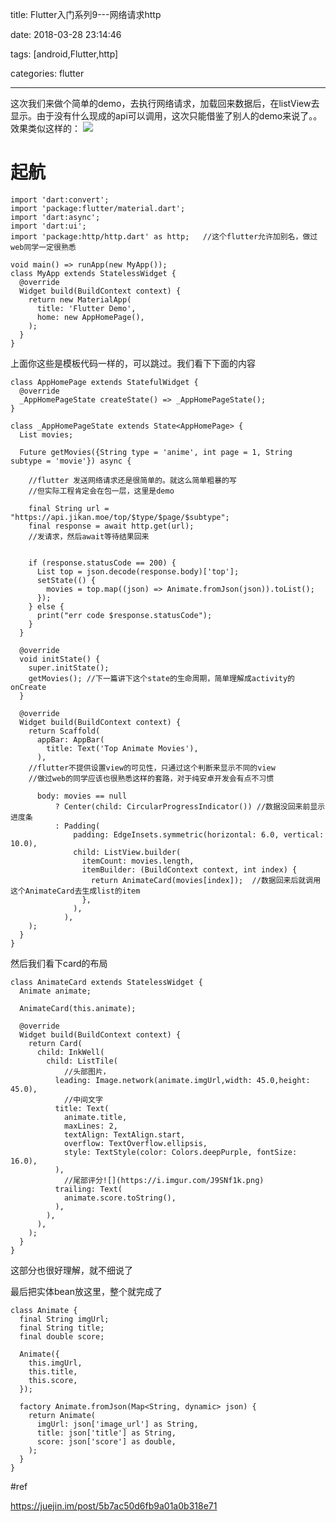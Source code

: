 title: Flutter入门系列9---网络请求http

date: 2018-03-28 23:14:46

tags: [android,Flutter,http]

categories: flutter

------------------------------------------


这次我们来做个简单的demo，去执行网络请求，加载回来数据后，在listView去显示。由于没有什么现成的api可以调用，这次只能借鉴了别人的demo来说了。。
效果类似这样的： 
![](https://i.imgur.com/JGF7W7c.png)
<!--more-->


# 起航

	import 'dart:convert';
	import 'package:flutter/material.dart';
	import 'dart:async';
	import 'dart:ui';
	import 'package:http/http.dart' as http;   //这个flutter允许加别名，做过web同学一定很熟悉
	
	void main() => runApp(new MyApp());
	class MyApp extends StatelessWidget {
	  @override
	  Widget build(BuildContext context) {
	    return new MaterialApp(
	      title: 'Flutter Demo',
	      home: new AppHomePage(),
	    );
	  }
	}
 
上面你这些是模板代码一样的，可以跳过。我们看下下面的内容

	class AppHomePage extends StatefulWidget {
	  @override
	  _AppHomePageState createState() => _AppHomePageState();
	}
	
	class _AppHomePageState extends State<AppHomePage> {
	  List movies;
	
	  Future getMovies({String type = 'anime', int page = 1, String subtype = 'movie'}) async {

		//flutter 发送网络请求还是很简单的。就这么简单粗暴的写
		//但实际工程肯定会在包一层，这里是demo

	    final String url = "https://api.jikan.moe/top/$type/$page/$subtype";
	    final response = await http.get(url);
		//发请求，然后await等待结果回来


	    if (response.statusCode == 200) {
	      List top = json.decode(response.body)['top'];
	      setState(() {
	        movies = top.map((json) => Animate.fromJson(json)).toList();
	      });
	    } else {
	      print("err code $response.statusCode");
	    }
	  }
	
	  @override
	  void initState() {
	    super.initState();
	    getMovies(); //下一篇讲下这个state的生命周期，简单理解成activity的onCreate
	  }
	
	  @override
	  Widget build(BuildContext context) {
	    return Scaffold(
	      appBar: AppBar(
	        title: Text('Top Animate Movies'),
	      ),
		//flutter不提供设置view的可见性，只通过这个判断来显示不同的view
		//做过web的同学应该也很熟悉这样的套路，对于纯安卓开发会有点不习惯

	      body: movies == null
	          ? Center(child: CircularProgressIndicator()) //数据没回来前显示进度条
	          : Padding(
	              padding: EdgeInsets.symmetric(horizontal: 6.0, vertical: 10.0),
	              child: ListView.builder(
	                itemCount: movies.length,
	                itemBuilder: (BuildContext context, int index) {
	                  return AnimateCard(movies[index]);  //数据回来后就调用这个AnimateCard去生成list的item
	                },
	              ),
	            ),
	    );
	  }
	}
然后我们看下card的布局


	class AnimateCard extends StatelessWidget {
	  Animate animate;
	
	  AnimateCard(this.animate);
	
	  @override
	  Widget build(BuildContext context) {
	    return Card(
	      child: InkWell(
	        child: ListTile(
				//头部图片，
	          leading: Image.network(animate.imgUrl,width: 45.0,height: 45.0),
				//中间文字
	          title: Text(
	            animate.title,
	            maxLines: 2,
	            textAlign: TextAlign.start,
	            overflow: TextOverflow.ellipsis,
	            style: TextStyle(color: Colors.deepPurple, fontSize: 16.0),
	          ),
				//尾部评分![](https://i.imgur.com/J9SNf1k.png)
	          trailing: Text(
	            animate.score.toString(),
	          ),
	        ),
	      ),
	    );
	  }
	}

这部分也很好理解，就不细说了

最后把实体bean放这里，整个就完成了

	class Animate {
	  final String imgUrl;
	  final String title;
	  final double score;
	
	  Animate({
	    this.imgUrl,
	    this.title,
	    this.score,
	  });
	
	  factory Animate.fromJson(Map<String, dynamic> json) {
	    return Animate(
	      imgUrl: json['image_url'] as String,
	      title: json['title'] as String,
	      score: json['score'] as double,
	    );
	  }
	}


#ref 

https://juejin.im/post/5b7ac50d6fb9a01a0b318e71